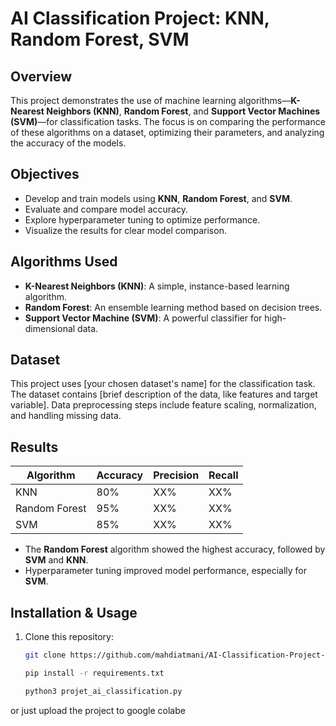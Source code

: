 # AI Classification Project: KNN, Random Forest, SVM

## Overview
This project demonstrates the use of machine learning algorithms—**K-Nearest Neighbors (KNN)**, **Random Forest**, and **Support Vector Machines (SVM)**—for classification tasks. The focus is on comparing the performance of these algorithms on a dataset, optimizing their parameters, and analyzing the accuracy of the models.

## Objectives
- Develop and train models using **KNN**, **Random Forest**, and **SVM**.
- Evaluate and compare model accuracy.
- Explore hyperparameter tuning to optimize performance.
- Visualize the results for clear model comparison.

## Algorithms Used
- **K-Nearest Neighbors (KNN)**: A simple, instance-based learning algorithm.
- **Random Forest**: An ensemble learning method based on decision trees.
- **Support Vector Machine (SVM)**: A powerful classifier for high-dimensional data.

## Dataset
This project uses [your chosen dataset's name] for the classification task. The dataset contains [brief description of the data, like features and target variable]. Data preprocessing steps include feature scaling, normalization, and handling missing data.

## Results
| Algorithm        | Accuracy | Precision | Recall |
|------------------|----------|-----------|--------|
| KNN              | 80%      | XX%       | XX%    |
| Random Forest    | 95%      | XX%       | XX%    |
| SVM              | 85%      | XX%       | XX%    |

- The **Random Forest** algorithm showed the highest accuracy, followed by **SVM** and **KNN**.
- Hyperparameter tuning improved model performance, especially for **SVM**.

## Installation & Usage
1. Clone this repository:
   ```bash
   git clone https://github.com/mahdiatmani/AI-Classification-Project-KNN-Random-Forest-SVM
   ```
   ```bash
   pip install -r requirements.txt
   ```
      ```bash
   python3 projet_ai_classification.py
   ```
 or just upload the project to google colabe
